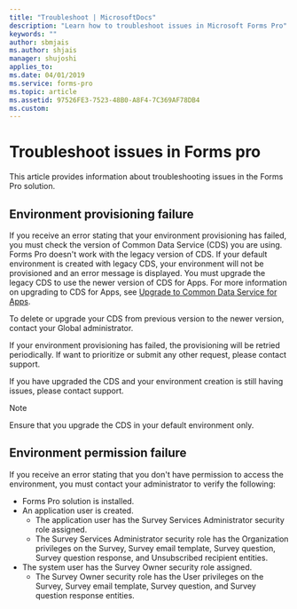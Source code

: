```yaml
---
title: "Troubleshoot | MicrosoftDocs"
description: "Learn how to troubleshoot issues in Microsoft Forms Pro"
keywords: ""
author: sbmjais
ms.author: shjais
manager: shujoshi
applies_to: 
ms.date: 04/01/2019
ms.service: forms-pro
ms.topic: article
ms.assetid: 97526FE3-7523-48B0-A8F4-7C369AF78DB4
ms.custom: 
---
```


# Troubleshoot issues in Forms pro

This article provides information about troubleshooting issues in the Forms Pro solution.

## Environment provisioning failure

If you receive an error stating that your environment provisioning has failed, you must check the version of Common Data Service (CDS) you are using. Forms Pro doesn't work with the legacy version of CDS. If your default environment is created with legacy CDS, your environment will not be provisioned and an error message is displayed. You must upgrade the legacy CDS to use the newer version of CDS for Apps. For more information on upgrading to CDS for Apps, see [Upgrade to Common Data Service for Apps](https://docs.microsoft.com/en-us/common-data-service/upgradecds/introduction-upgrade-cds).

To delete or upgrade your CDS from previous version to the newer version, contact your Global administrator. 

If your environment provisioning has failed, the provisioning will be retried periodically. If want to prioritize or submit any other request, please contact support.

If you have upgraded the CDS and your environment creation is still having issues, please contact support.

> [!NOTE]
> Ensure that you upgrade the CDS in your default environment only.

## Environment permission failure

If you receive an error stating that you don't have permission to access the environment, you must contact your administrator to verify the following:

- Forms Pro solution is installed.
- An application user is created.
    - The application user has the Survey Services Administrator security role assigned.
    - The Survey Services Administrator security role has the Organization privileges on the Survey, Survey email template, Survey question, Survey question response, and Unsubscribed recipient entities.
- The system user has the Survey Owner security role assigned.
    - The Survey Owner security role has the User privileges on the  Survey, Survey email template, Survey question, and Survey question response entities.


